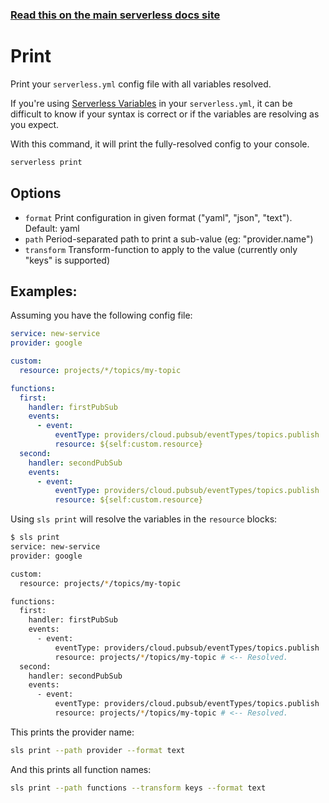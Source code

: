 <!--
title: Serverless Framework Commands - Google Cloud Functions - Print
menuText: Print
menuOrder: 14
description: Print your config with all variables resolved for debugging
layout: Doc
-->

<!-- DOCS-SITE-LINK:START automatically generated  -->

### [Read this on the main serverless docs site](https://www.serverless.com/framework/docs/providers/google/cli-reference/print)

<!-- DOCS-SITE-LINK:END -->

# Print

Print your `serverless.yml` config file with all variables resolved.

If you're using [Serverless Variables](https://serverless.com/framework/docs/providers/google/guide/variables/)
in your `serverless.yml`, it can be difficult to know if your syntax is correct
or if the variables are resolving as you expect.

With this command, it will print the fully-resolved config to your console.

```bash
serverless print
```

## Options

- `format` Print configuration in given format ("yaml", "json", "text"). Default: yaml
- `path` Period-separated path to print a sub-value (eg: "provider.name")
- `transform` Transform-function to apply to the value (currently only "keys" is supported)

## Examples:

Assuming you have the following config file:

```yml
service: new-service
provider: google

custom:
  resource: projects/*/topics/my-topic

functions:
  first:
    handler: firstPubSub
    events:
      - event:
          eventType: providers/cloud.pubsub/eventTypes/topics.publish
          resource: ${self:custom.resource}
  second:
    handler: secondPubSub
    events:
      - event:
          eventType: providers/cloud.pubsub/eventTypes/topics.publish
          resource: ${self:custom.resource}
```

Using `sls print` will resolve the variables in the `resource` blocks:

```bash
$ sls print
service: new-service
provider: google

custom:
  resource: projects/*/topics/my-topic

functions:
  first:
    handler: firstPubSub
    events:
      - event:
          eventType: providers/cloud.pubsub/eventTypes/topics.publish
          resource: projects/*/topics/my-topic # <-- Resolved.
  second:
    handler: secondPubSub
    events:
      - event:
          eventType: providers/cloud.pubsub/eventTypes/topics.publish
          resource: projects/*/topics/my-topic # <-- Resolved.
```

This prints the provider name:

```bash
sls print --path provider --format text
```

And this prints all function names:

```bash
sls print --path functions --transform keys --format text
```
